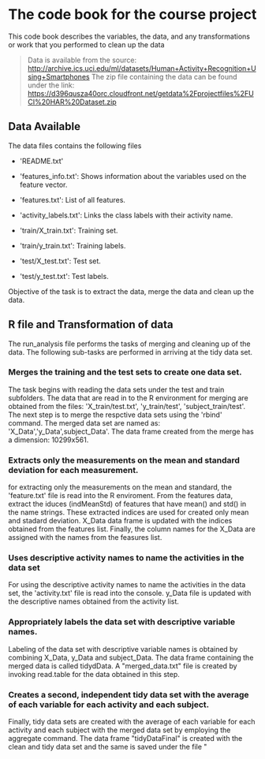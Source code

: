 # The code book for the course project
This code book describes the variables, the data, and any transformations or work that you performed to clean up the data

>Data is available from the source:
http://archive.ics.uci.edu/ml/datasets/Human+Activity+Recognition+Using+Smartphones
The zip file containing the data can be found under the link:
https://d396qusza40orc.cloudfront.net/getdata%2Fprojectfiles%2FUCI%20HAR%20Dataset.zip

## Data Available
The data files contains the following files

- 'README.txt'

- 'features_info.txt': Shows information about the variables used on the feature vector.

- 'features.txt': List of all features.

- 'activity_labels.txt': Links the class labels with their activity name.

- 'train/X_train.txt': Training set.

- 'train/y_train.txt': Training labels.

- 'test/X_test.txt': Test set.

- 'test/y_test.txt': Test labels.

Objective of the task is to extract the data, merge the data and clean up the data.
## R file and Transformation of data
The run_analysis file performs the tasks of merging and cleaning up of the data. The following sub-tasks are performed in arriving at the tidy data set. 

### Merges the training and the test sets to create one data set.
The task begins with reading the data sets under the test and train subfolders. The data that are read in to the R environment for merging are obtained from the files: 'X_train/test.txt', 'y_train/test', 'subject_train/test'. The next step is to merge the respctive data sets using the 'rbind' command. The merged data set are named as: 'X_Data','y_Data',subject_Data'. The data frame created from the merge has a dimension: 10299x561.
### Extracts only the measurements on the mean and standard deviation for each measurement. 
for extracting only the measurements on the mean and standard, the 'feature.txt' file is read into the R enviroment. From the features data, extract the iduces (indMeanStd) of features that have mean() and std() in the name strings. These extracted indices are used for created only mean and stadard deviation. X_Data data frame is updated with the indices obtained from the features list. Finally, the column names for the X_Data are assigned with the names from the feasures list. 
### Uses descriptive activity names to name the activities in the data set
For using the descriptive activity names to name the activities in the data set, the 'activity.txt' file is read into the console. y_Data file is updated with the descriptive names obtained from the activity list.
### Appropriately labels the data set with descriptive variable names. 
Labeling of the data set with descriptive variable names is obtained by combining X_Data, y_Data and subject_Data. The data frame containing the merged data is called tidydData. A "merged_data.txt" file is created by invoking read.table for the data obtained in this step.
### Creates a second, independent tidy data set with the average of each variable for each activity and each subject. 
Finally, tidy data sets are created with the average of each variable for each activity and each subject with the merged data set by employing the aggregate command. The data frame "tidyDataFinal" is created with the clean and tidy data set and the same is saved under the file "
